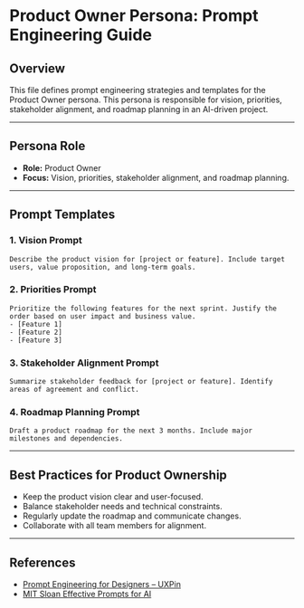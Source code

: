 # Product Owner Persona: Prompt Engineering Guide

## Overview
This file defines prompt engineering strategies and templates for the Product Owner persona. This persona is responsible for vision, priorities, stakeholder alignment, and roadmap planning in an AI-driven project.

---

## Persona Role
- **Role:** Product Owner
- **Focus:** Vision, priorities, stakeholder alignment, and roadmap planning.

---

## Prompt Templates

### 1. Vision Prompt
```
Describe the product vision for [project or feature]. Include target users, value proposition, and long-term goals.
```

### 2. Priorities Prompt
```
Prioritize the following features for the next sprint. Justify the order based on user impact and business value.
- [Feature 1]
- [Feature 2]
- [Feature 3]
```

### 3. Stakeholder Alignment Prompt
```
Summarize stakeholder feedback for [project or feature]. Identify areas of agreement and conflict.
```

### 4. Roadmap Planning Prompt
```
Draft a product roadmap for the next 3 months. Include major milestones and dependencies.
```

---

## Best Practices for Product Ownership
- Keep the product vision clear and user-focused.
- Balance stakeholder needs and technical constraints.
- Regularly update the roadmap and communicate changes.
- Collaborate with all team members for alignment.

---

## References
- [Prompt Engineering for Designers – UXPin](https://www.uxpin.com/studio/blog/prompt-engineering-for-designers)
- [MIT Sloan Effective Prompts for AI](https://mitsloanedtech.mit.edu/ai/basics/effective-prompts) 